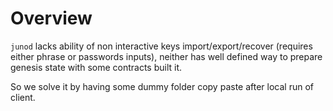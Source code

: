 # Overview

`junod` lacks ability of non interactive keys import/export/recover (requires either phrase or passwords inputs), neither has well defined way to prepare genesis state with some contracts built it.

So we solve it by having some dummy folder copy paste after local run of client.